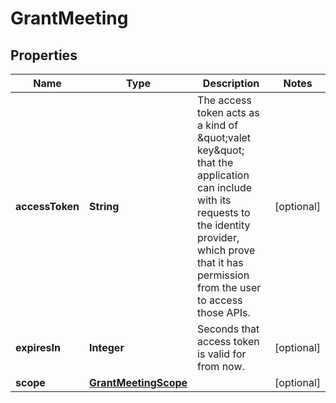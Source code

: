 
# GrantMeeting

## Properties
Name | Type | Description | Notes
------------ | ------------- | ------------- | -------------
**accessToken** | **String** | The access token acts as a kind of \&quot;valet key\&quot; that the application can include with its requests to the identity provider, which prove that it has permission from the user to access those APIs. |  [optional]
**expiresIn** | **Integer** | Seconds that access token is valid for from now. |  [optional]
**scope** | [**GrantMeetingScope**](GrantMeetingScope.md) |  |  [optional]



